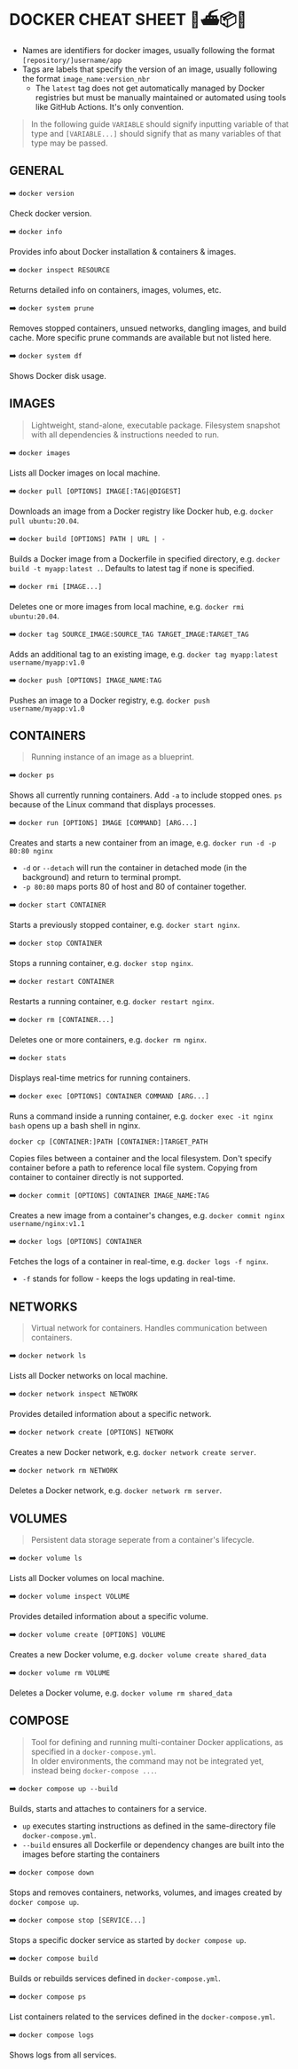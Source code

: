 # DOCKER CHEAT SHEET 🐳⛴️📦🚀

- Names are identifiers for docker images, usually following the format `[repository/]username/app`
- Tags are labels that specify the version of an image, usually following the format `image_name:version_nbr`
	- The `latest` tag does not get automatically managed by Docker registries but must be manually maintained or automated using tools like GitHub Actions. It's only convention.

> In the following guide `VARIABLE` should signify inputting variable of that type and `[VARIABLE...]` should signify that as many variables of that type may be passed.

## GENERAL

➡️ ```docker version```

Check docker version.

➡️ ```docker info```

Provides info about Docker installation & containers & images.

➡️ ```docker inspect RESOURCE```

Returns detailed info on containers, images, volumes, etc.

➡️ ```docker system prune```

Removes stopped containers, unsued networks, dangling images, and build cache. More specific prune commands are available but not listed here.

➡️ ```docker system df```

Shows Docker disk usage.

## IMAGES

> Lightweight, stand-alone, executable package. Filesystem snapshot with all dependencies & instructions needed to run.

➡️ ```docker images```

Lists all Docker images on local machine.

➡️ ```docker pull [OPTIONS] IMAGE[:TAG|@DIGEST]```

Downloads an image from a Docker registry like Docker hub, e.g. `docker pull ubuntu:20.04`.

➡️ ```docker build [OPTIONS] PATH | URL | -```

Builds a Docker image from a Dockerfile in specified directory, e.g. `docker build -t myapp:latest .`. Defaults to latest tag if none is specified.

➡️ ```docker rmi [IMAGE...]```

Deletes one or more images from local machine, e.g. `docker rmi ubuntu:20.04`.

➡️ ```docker tag SOURCE_IMAGE:SOURCE_TAG TARGET_IMAGE:TARGET_TAG```

Adds an additional tag to an existing image, e.g. `docker tag myapp:latest username/myapp:v1.0`

➡️ ```docker push [OPTIONS] IMAGE_NAME:TAG```

Pushes an image to a Docker registry, e.g. `docker push username/myapp:v1.0`

## CONTAINERS

> Running instance of an image as a blueprint.

➡️ ```docker ps```

Shows all currently running containers. Add `-a` to include stopped ones. `ps` because of the Linux command that displays processes.

➡️ ```docker run [OPTIONS] IMAGE [COMMAND] [ARG...]```

Creates and starts a new container from an image, e.g. `docker run -d -p 80:80 nginx`
- `-d` or `--detach` will run the container in detached mode (in the background) and return to terminal prompt.
- `-p 80:80` maps ports 80 of host and 80 of container together.

➡️ ```docker start CONTAINER```

Starts a previously stopped container, e.g. `docker start nginx`.

➡️ ```docker stop CONTAINER```

Stops a running container, e.g. `docker stop nginx`.

➡️ ```docker restart CONTAINER```

Restarts a running container, e.g. `docker restart nginx`.

➡️ ```docker rm [CONTAINER...]```

Deletes one or more containers, e.g. `docker rm nginx`.

➡️ ```docker stats```

Displays real-time metrics for running containers.

➡️ ```docker exec [OPTIONS] CONTAINER COMMAND [ARG...]```

Runs a command inside a running container, e.g. `docker exec -it nginx bash` opens up a bash shell in nginx.

```docker cp [CONTAINER:]PATH [CONTAINER:]TARGET_PATH```

Copies files between a container and the local filesystem. Don't specify container before a path to reference local file system. Copying from container to container directly is not supported.

➡️ ```docker commit [OPTIONS] CONTAINER IMAGE_NAME:TAG```

Creates a new image from a container's changes, e.g. `docker commit nginx username/nginx:v1.1`

➡️ ```docker logs [OPTIONS] CONTAINER```

Fetches the logs of a container in real-time, e.g. `docker logs -f nginx`.
- `-f` stands for follow - keeps the logs updating in real-time.

## NETWORKS

> Virtual network for containers. Handles communication between containers.

➡️ ```docker network ls```

Lists all Docker networks on local machine.

➡️ ```docker network inspect NETWORK```

Provides detailed information about a specific network.

➡️ ```docker network create [OPTIONS] NETWORK```

Creates a new Docker network, e.g. `docker network create server`.

➡️ ```docker network rm NETWORK```

Deletes a Docker network, e.g. `docker network rm server`.

## VOLUMES

> Persistent data storage seperate from a container's lifecycle.

➡️ ```docker volume ls```

Lists all Docker volumes on local machine.

➡️ ```docker volume inspect VOLUME```

Provides detailed information about a specific volume.

➡️ ```docker volume create [OPTIONS] VOLUME```

Creates a new Docker volume, e.g. `docker volume create shared_data`

➡️ ```docker volume rm VOLUME```

Deletes a Docker volume, e.g. `docker volume rm shared_data`

## COMPOSE

> Tool for defining and running multi-container Docker applications, as specified in a `docker-compose.yml`. \
> In older environments, the command may not be integrated yet, instead being `docker-compose ...`.

➡️ ```docker compose up --build```

Builds, starts and attaches to containers for a service.

- `up` executes starting instructions as defined in the same-directory file `docker-compose.yml`.
- `--build` ensures all Dockerfile or dependency changes are built into the images before starting the containers

➡️ ```docker compose down```

Stops and removes containers, networks, volumes, and images created by `docker compose up`.

➡️ ```docker compose stop [SERVICE...]```

Stops a specific docker service as started by `docker compose up`.

➡️ ```docker compose build```

Builds or rebuilds services defined in `docker-compose.yml`.

➡️ ```docker compose ps```

List containers related to the services defined in the `docker-compose.yml`.

➡️ ```docker compose logs```

Shows logs from all services.
